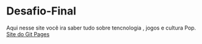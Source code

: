 # Desafio-Final
Aqui nesse site você ira saber tudo sobre tencnologia , jogos e cultura Pop.
[Site do Git Pages](https://marianaroman.github.io/Desafio-Final/)
